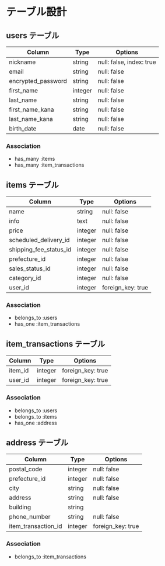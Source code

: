# テーブル設計

## users テーブル

| Column              | Type    | Options                  |
| ------------------- | ------- | ------------------------ |
| nickname            | string  | null: false, index: true |
| email               | string  | null: false              |
| encrypted_password  | string  | null: false              |
| first_name          | integer | null: false              |
| last_name           | string  | null: false              |
| first_name_kana     | string  | null: false              |
| last_name_kana      | string  | null: false              |
| birth_date          | date    | null: false              |

### Association

- has_many :items
- has_many :item_transactions

## items テーブル

| Column                 | Type    | Options           |
| ---------------------- | ------- | ----------------- |
| name                   | string  | null: false       |
| info                   | text    | null: false       |
| price                  | integer | null: false       |
| scheduled_delivery_id  | integer | null: false       |
| shipping_fee_status_id | integer | null: false       |
| prefecture_id          | integer | null: false       |
| sales_status_id        | integer | null: false       |
| category_id            | integer | null: false       |
| user_id                | integer | foreign_key: true |

### Association

- belongs_to :users
- has_one :item_transactions

## item_transactions テーブル

| Column  | Type    | Options           |
| ------- | ------- | ----------------- |
| item_id | integer | foreign_key: true |
| user_id | integer | foreign_key: true |

### Association

- belongs_to :users
- belongs_to :items
- has_one :address

## address テーブル

| Column              | Type    | Options           |
| ------------------- | ------- | ----------------- |
| postal_code         | integer | null: false       |
| prefecture_id       | integer | null: false       |
| city                | string  | null: false       |
| address             | string  | null: false       |
| building            | string  |                   |
| phone_number        | string  | null: false       |
| item_transaction_id | integer | foreign_key: true |

### Association

- belongs_to :item_transactions
